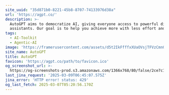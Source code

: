 ```yaml
---
site_uuid: "35d871b0-8221-45b8-8707-74133976d38a"
url: 'https://agpt.co/'
description: >-
  AutoGPT aims to democratize AI, giving everyone access to powerful digital
  assistants. Our goal is to help you achieve more with less effort and cost.
tags:
  - AI-Toolkit
  - Agentic-AI
image: 'https://framerusercontent.com/assets/d5t2IkFfffxXUaOVsjTFVzCmnQ.png'
site_name: AutoGPT
title: AutoGPT
favicon: 'https://agpt.co/path/to/favicon.ico'
og_screenshot_url: >-
  https://og-screenshots-prod.s3.amazonaws.com/1366x768/80/false/2ce7c1f399a06ecc9017f17e0c1ae1f59a5b8fd960d075a4b0e92d59abdb9ea2.jpeg
last_jina_request: '2025-03-09T06:45:07.575Z'
jina_error: 'HTTP error! status: 429'
og_last_fetch: 2025-03-07T05:20:56.170Z
---
```


